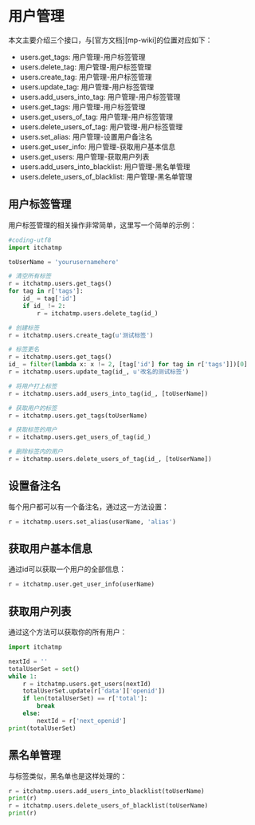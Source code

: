 # 用户管理

本文主要介绍三个接口，与[官方文档][mp-wiki]的位置对应如下：

* users.get_tags: 用户管理-用户标签管理
* users.delete_tag: 用户管理-用户标签管理
* users.create_tag: 用户管理-用户标签管理
* users.update_tag: 用户管理-用户标签管理
* users.add_users_into_tag: 用户管理-用户标签管理
* users.get_tags: 用户管理-用户标签管理
* users.get_users_of_tag: 用户管理-用户标签管理
* users.delete_users_of_tag: 用户管理-用户标签管理
* users.set_alias: 用户管理-设置用户备注名
* users.get_user_info: 用户管理-获取用户基本信息
* users.get_users: 用户管理-获取用户列表
* users.add_users_into_blacklist: 用户管理-黑名单管理
* users.delete_users_of_blacklist: 用户管理-黑名单管理

## 用户标签管理

用户标签管理的相关操作非常简单，这里写一个简单的示例：

```python
#coding-utf8
import itchatmp

toUserName = 'yourusernamehere'

# 清空所有标签
r = itchatmp.users.get_tags()
for tag in r['tags']:
    id_ = tag['id']
    if id_ != 2:
        r = itchatmp.users.delete_tag(id_)

# 创建标签
r = itchatmp.users.create_tag(u'测试标签')

# 标签更名
r = itchatmp.users.get_tags()
id_ = filter(lambda x: x != 2, [tag['id'] for tag in r['tags']])[0]
r = itchatmp.users.update_tag(id_, u'改名的测试标签')

# 将用户打上标签
r = itchatmp.users.add_users_into_tag(id_, [toUserName])

# 获取用户的标签
r = itchatmp.users.get_tags(toUserName)

# 获取标签的用户
r = itchatmp.users.get_users_of_tag(id_)

# 删除标签内的用户
r = itchatmp.users.delete_users_of_tag(id_, [toUserName])
```

## 设置备注名

每个用户都可以有一个备注名，通过这一方法设置：

```python
r = itchatmp.users.set_alias(userName, 'alias')
```

## 获取用户基本信息

通过id可以获取一个用户的全部信息：

```python
r = itchatmp.user.get_user_info(userName)
```

## 获取用户列表

通过这个方法可以获取你的所有用户：

```python
import itchatmp

nextId = ''
totalUserSet = set()
while 1:
    r = itchatmp.users.get_users(nextId)
    totalUserSet.update(r['data']['openid'])
    if len(totalUserSet) == r['total']:
        break
    else:
        nextId = r['next_openid']
print(totalUserSet)
```

## 黑名单管理

与标签类似，黑名单也是这样处理的：

```python
r = itchatmp.users.add_users_into_blacklist(toUserName)
print(r)
r = itchatmp.users.delete_users_of_blacklist(toUserName)
print(r)
```
